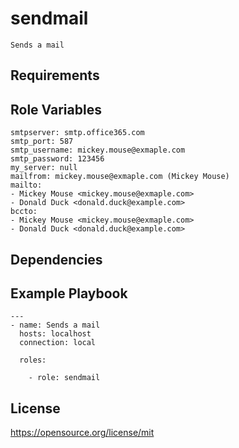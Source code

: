 sendmail
=========
```
Sends a mail
```
Requirements
------------

Role Variables
--------------
```
smtpserver: smtp.office365.com
smtp_port: 587
smtp_username: mickey.mouse@exmaple.com
smtp_password: 123456
my_server: null
mailfrom: mickey.mouse@exmaple.com (Mickey Mouse)
mailto:
- Mickey Mouse <mickey.mouse@exmaple.com>
- Donald Duck <donald.duck@example.com>
bccto:
- Mickey Mouse <mickey.mouse@exmaple.com>
- Donald Duck <donald.duck@example.com>
```
Dependencies
------------

Example Playbook
----------------
```
---
- name: Sends a mail
  hosts: localhost
  connection: local

  roles:

    - role: sendmail
```
License
-------

https://opensource.org/license/mit
